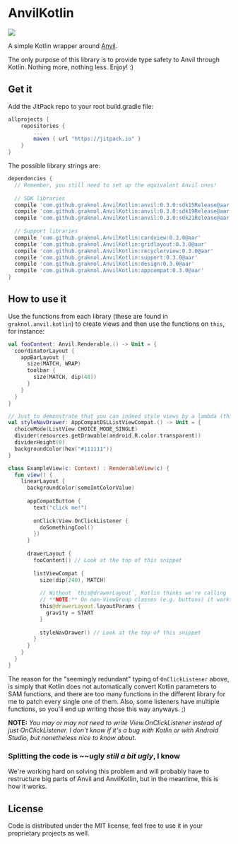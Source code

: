 # AnvilKotlin
[![](https://jitpack.io/v/graknol/AnvilKotlin.svg)](https://jitpack.io/#graknol/AnvilKotlin)

A simple Kotlin wrapper around [Anvil](https://github.com/zserge/anvil).

The only purpose of this library is to provide type safety to Anvil through Kotlin. Nothing more, nothing less. Enjoy! :) 

## Get it

Add the JitPack repo to your root build.gradle file:
```gradle
allprojects {
	repositories {
		...
		maven { url "https://jitpack.io" }
	}
}
```

The possible library strings are:
```gradle
dependencies {
  // Remember, you still need to set up the equivalent Anvil ones!
  
  // SDK libraries
  compile 'com.github.graknol.AnvilKotlin:anvil:0.3.0:sdk15Release@aar'
  compile 'com.github.graknol.AnvilKotlin:anvil:0.3.0:sdk19Release@aar'
  compile 'com.github.graknol.AnvilKotlin:anvil:0.3.0:sdk21Release@aar'
  
  // Support libraries
  compile 'com.github.graknol.AnvilKotlin:cardview:0.3.0@aar'
  compile 'com.github.graknol.AnvilKotlin:gridlayout:0.3.0@aar'
  compile 'com.github.graknol.AnvilKotlin:recyclerview:0.3.0@aar'
  compile 'com.github.graknol.AnvilKotlin:support:0.3.0@aar'
  compile 'com.github.graknol.AnvilKotlin:design:0.3.0@aar'
  compile 'com.github.graknol.AnvilKotlin:appcompat:0.3.0@aar'
}
```

## How to use it

Use the functions from each library (these are found in `graknol.anvil.kotlin`) to create views and then use the functions on `this`, for instance:

```kotlin
val fooContent: Anvil.Renderable.() -> Unit = {
  coordinatorLayout {
    appBarLayout {
      size(MATCH, WRAP)
      toolbar {
        size(MATCH, dip(48))
      }
    }
  }
}

// Just to demonstrate that you can indeed style views by a lambda (think, theme classes with functions like this in it).
val styleNavDrawer: AppCompatDSLListViewCompat.() -> Unit = {
  choiceMode(ListView.CHOICE_MODE_SINGLE)
  divider(resources.getDrawable(android.R.color.transparent))
  dividerHeight(0)
  backgroundColor(hex("#111111"))
}

class ExampleView(c: Context) : RenderableView(c) {
  fun view() {
    linearLayout {
      backgroundColor(someIntColorValue)
      
      appCompatButton {
        text("click me!")
        
        onClick(View.OnClickListener {
          doSomethingCool()
        })
      }
      
      drawerLayout {
        fooContent() // Look at the top of this snippet
        
        listViewCompat {
          size(dip(240), MATCH)
          
          // Without `this@drawerLayout`, Kotlin thinks we're calling `listViewCompat.layoutParams`, we're working on a fix.
          // **NOTE:** On non-ViewGroup classes (e.g. buttons) it works as expected (without having to type this@...).
          this@drawerLayout.layoutParams {
            gravity = START
          }
          
          styleNavDrawer() // Look at the top of this snippet
        }
      }
    }
  }
}
```

The reason for the "seemingly redundant" typing of `OnClickListener` above, is simply that Kotlin does not automatically convert Kotlin parameters to SAM functions, and there are too many functions in the different library for me to patch every single one of them. Also, some listeners have multiple functions, so you'll end up writing those this way anyways. ;)

**NOTE:** _You may or may not need to write View.OnClickListener instead of just OnClickListener. I don't know if it's a bug with Kotlin or with Android Studio, but nonetheless nice to know about._

### Splitting the code is ~~ugly *still a bit ugly*, I know

We're working hard on solving this problem and will probably have to restructure big parts of Anvil and AnvilKotlin, but in the meantime, this is how it works.

## License

Code is distributed under the MIT license, feel free to use it in your proprietary projects as well. 
